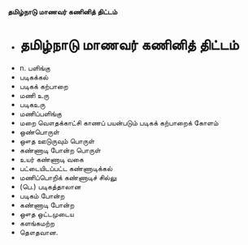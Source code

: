 **தமிழ்நாடு மாணவர் கணினித் திட்டம்**
- # தமிழ்நாடு மாணவர் கணினித் திட்டம்
- n. பளிங்கு
- படிகக்கல்
- படிகக் கற்பாறை
- மணி உரு
- படிகஉரு
- மணிப்பளிங்கு
- மறை வௌதக்காட்சி காணப் பயன்படும் படிகக் கற்பாறைக் கோளம்
- ஒண்பொருள்
- ஔத ஊடுருவும் பொருள்
- கண்ணாடி போன்ற பொருள்
- உயர் கண்ணாடி வகை
- பட்டையிடப்பட்ட கண்ணாடிக்கல்
- மணிப்பொறிக் கண்ணாடிச் சில்லு
- (பெ.) படிகத்தாலான
- படிகம் போன்ற
- கண்ணாடி போன்ற
- ஔத ஒட்டமுடைய
- களங்கமற்ற
- தௌதவான.

